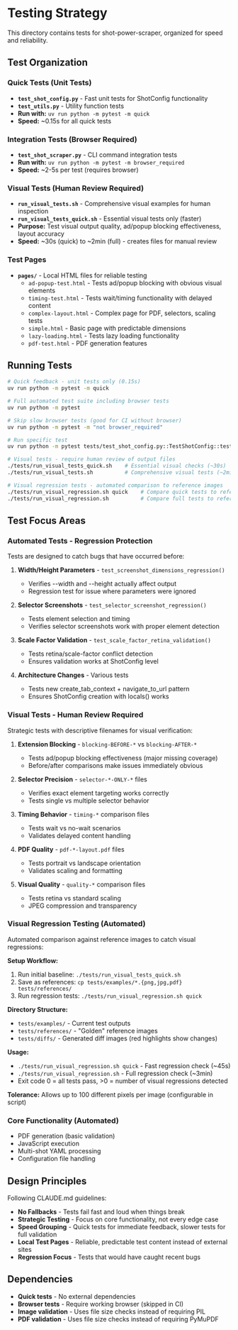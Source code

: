 # Testing Strategy

This directory contains tests for shot-power-scraper, organized for speed and reliability.

## Test Organization

### Quick Tests (Unit Tests)
- **`test_shot_config.py`** - Fast unit tests for ShotConfig functionality
- **`test_utils.py`** - Utility function tests
- **Run with:** `uv run python -m pytest -m quick`
- **Speed:** ~0.15s for all quick tests

### Integration Tests (Browser Required)
- **`test_shot_scraper.py`** - CLI command integration tests 
- **Run with:** `uv run python -m pytest -m browser_required`
- **Speed:** ~2-5s per test (requires browser)

### Visual Tests (Human Review Required)
- **`run_visual_tests.sh`** - Comprehensive visual examples for human inspection
- **`run_visual_tests_quick.sh`** - Essential visual tests only (faster)
- **Purpose:** Test visual output quality, ad/popup blocking effectiveness, layout accuracy
- **Speed:** ~30s (quick) to ~2min (full) - creates files for manual review

### Test Pages
- **`pages/`** - Local HTML files for reliable testing
  - `ad-popup-test.html` - Tests ad/popup blocking with obvious visual elements
  - `timing-test.html` - Tests wait/timing functionality with delayed content
  - `complex-layout.html` - Complex page for PDF, selectors, scaling tests
  - `simple.html` - Basic page with predictable dimensions
  - `lazy-loading.html` - Tests lazy loading functionality  
  - `pdf-test.html` - PDF generation features

## Running Tests

```bash
# Quick feedback - unit tests only (0.15s)
uv run python -m pytest -m quick

# Full automated test suite including browser tests
uv run python -m pytest

# Skip slow browser tests (good for CI without browser)
uv run python -m pytest -m "not browser_required"

# Run specific test
uv run python -m pytest tests/test_shot_config.py::TestShotConfig::test_scale_factor_retina_validation

# Visual tests - require human review of output files
./tests/run_visual_tests_quick.sh    # Essential visual checks (~30s)
./tests/run_visual_tests.sh          # Comprehensive visual tests (~2min)

# Visual regression tests - automated comparison to reference images
./tests/run_visual_regression.sh quick    # Compare quick tests to references
./tests/run_visual_regression.sh          # Compare full tests to references
```

## Test Focus Areas

### Automated Tests - Regression Protection
Tests are designed to catch bugs that have occurred before:

1. **Width/Height Parameters** - `test_screenshot_dimensions_regression()`
   - Verifies --width and --height actually affect output
   - Regression test for issue where parameters were ignored

2. **Selector Screenshots** - `test_selector_screenshot_regression()`
   - Tests element selection and timing
   - Verifies selector screenshots work with proper element detection

3. **Scale Factor Validation** - `test_scale_factor_retina_validation()`
   - Tests retina/scale-factor conflict detection
   - Ensures validation works at ShotConfig level

4. **Architecture Changes** - Various tests
   - Tests new create_tab_context + navigate_to_url pattern
   - Ensures ShotConfig creation with locals() works

### Visual Tests - Human Review Required
Strategic tests with descriptive filenames for visual verification:

1. **Extension Blocking** - `blocking-BEFORE-*` vs `blocking-AFTER-*`
   - Tests ad/popup blocking effectiveness (major missing coverage)
   - Before/after comparisons make issues immediately obvious

2. **Selector Precision** - `selector-*-ONLY-*` files
   - Verifies exact element targeting works correctly
   - Tests single vs multiple selector behavior

3. **Timing Behavior** - `timing-*` comparison files
   - Tests wait vs no-wait scenarios
   - Validates delayed content handling

4. **PDF Quality** - `pdf-*-layout.pdf` files
   - Tests portrait vs landscape orientation
   - Validates scaling and formatting

5. **Visual Quality** - `quality-*` comparison files
   - Tests retina vs standard scaling
   - JPEG compression and transparency

### Visual Regression Testing (Automated)
Automated comparison against reference images to catch visual regressions:

**Setup Workflow:**
1. Run initial baseline: `./tests/run_visual_tests_quick.sh`
2. Save as references: `cp tests/examples/*.{png,jpg,pdf} tests/references/`
3. Run regression tests: `./tests/run_visual_regression.sh quick`

**Directory Structure:**
- `tests/examples/` - Current test outputs
- `tests/references/` - "Golden" reference images  
- `tests/diffs/` - Generated diff images (red highlights show changes)

**Usage:**
- `./tests/run_visual_regression.sh quick` - Fast regression check (~45s)
- `./tests/run_visual_regression.sh` - Full regression check (~3min)  
- Exit code 0 = all tests pass, >0 = number of visual regressions detected

**Tolerance:** Allows up to 100 different pixels per image (configurable in script)

### Core Functionality (Automated)
- PDF generation (basic validation)
- JavaScript execution
- Multi-shot YAML processing
- Configuration file handling

## Design Principles

Following CLAUDE.md guidelines:

- **No Fallbacks** - Tests fail fast and loud when things break
- **Strategic Testing** - Focus on core functionality, not every edge case
- **Speed Grouping** - Quick tests for immediate feedback, slower tests for full validation
- **Local Test Pages** - Reliable, predictable test content instead of external sites
- **Regression Focus** - Tests that would have caught recent bugs

## Dependencies

- **Quick tests** - No external dependencies
- **Browser tests** - Require working browser (skipped in CI)
- **Image validation** - Uses file size checks instead of requiring PIL
- **PDF validation** - Uses file size checks instead of requiring PyMuPDF